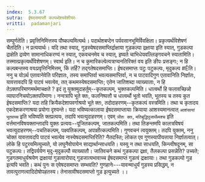 ```yaml
---
index:  5.3.67
sutra:  ईषदसमाप्तौ कल्पब्देश्यदेशीयरः
vritti:  padamanjari
---
```


सम्पूर्णतेति। प्रवृत्तिनिमित्तस्य पौष्कल्यमित्यर्थः। पदार्थशबप्देन पर्यवसानभूमिर्विवक्षिता। प्रकृत्यर्थविशेषणं चैतदिति। न प्रत्ययार्थः। यदि तथा स्याद्, गुडस्येषदसमाप्तिर्द्राक्षाया गुडकल्पा द्रक्षाया इति स्यात्, गुडकल्पा द्राक्षेति द्रव्येण सामानाधिकरण्यं न स्यात्, एकवचनमेव च स्यात्, इष्यते चाभिधेयवल्लिङ्गवचने स्यातामिति। तस्मात्प्रकृत्यर्थंविशेषणम्। स्वार्थ इति। न च कुमारिकल्पेत्यत्राप्यनतिरिक्तं वय इति ङीपः प्रसङ्गः; न हि कल्पबन्तस्य वयःप्रवृत्तिनिमित्तम्, किं तर्हि? तद्गतेषदसमाप्तिः। ईषदसमाप्तः पटुः पटुकल्पः, मृदुकल्प #Êति।
ननु च योऽर्थ एतावानेवेति परिज्ञातः, तस्य समाप्तिर्वा भवत्यसमाप्तिर्वा, न च पाटवादिगुण एतावानिति निर्ज्ञातः, यावत्तावदपि हि पाटवं भवत्येव, तत् कथमस्येषदसमाप्तिः; एतेन जातिशब्दा व्याख्याताः, न हि तेऽक्तपरिमाणमर्थमाचक्षते ? इदं तु युक्तमुदाहर्तुम्--कृतकल्पम्, भुक्तकल्पमिति। धात्वर्थो हि फलावच्छिन्नो व्यापारनिचयोऽक्तपरिमाणः। नन्वत्रापि भूते क्तः, फलनिष्पत्तौ च धात्वर्थो भूतो भवति, भूतस्य च तस्य कुत ईषदसमाप्तिः? यदा तहि क्रियैकदेशापवर्गाश्रयो भूते क्तः, तदोदाहरणम्--कृतकल्पं वस्त्रमिति। तथा च कृतादय एकदेशकरणाश्रया प्रयोगा दृश्यन्ते। यदा भविष्यत्कालाया ईषदसमाप्तायाः क्रियाया आशस्यमानत्वात् `आशंसायां भूतवच्च` इति भविष्यति क्तप्रत्ययः, तदापि भवत्युदाहरणम्। एवम् `ञीतः क्तः`, `मतिबुद्धिपूजार्थेब्यश्च` इति वर्त्तमानविषयक्तान्तादपि युक्तः प्रत्ययः--पूजितकल्पम्, जातकल्पमिति। तथा तिङन्तमपि कालत्रविषयं भवत्युदाहरणम्--पचतिकल्पम्, पक्ष्यतिकल्पम्, अपाक्षीत्कल्पमिति। गुणवचनं त्वयुक्तम्। तदपि युक्तम्, ननु चोक्तं यावत्तावदपि पाटवं भवत्येव नास्येषदसमाप्तिरिति? नैतदस्ति; लोकत एव गुणस्यापीयत्ताया निर्ज्ञातत्वात्। लोके हि पटुरयमित्युच्यते, यो लघुनैवोपायेन साद्यार्थान्साधयति। यस्यु न तथा साधयति, किन्त्वीषदूनम्, सा पटुकल्पः। तद्विपर्ययेण मृदु-मृदुकल्पौ व्याख्यातौ। जातिवचने कथं गुडकल्पा द्रक्षा, तैलकल्पा प्रसन्नेति? उच्यते; गुडगतमाधुर्यश्रयेण द्राक्षायां गुडत्वारोपाद् गुडजात्यभावाच्च ईषदसमाप्तं गुडत्वं द्राक्षायाः। तथा गुडकल्पो गुड इत्यपि भवति। कथं पुनः स एवेषदसमाप्तः सम्भवति? गुणहानेः---यावन्माधुर्यं गुडस्य प्रसिद्धम्, न तावत्पुराणत्वादिदोषोपहतस्य। तेनासावीषदसमाप्तो गुड इत्युच्यते ।।

